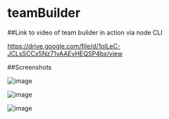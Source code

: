 # teamBuilder

##Link to video of team builder in action via node CLI

https://drive.google.com/file/d/1olLeC-JCLsSCCx5Nz71vAAEyHEQSP4bx/view

##Screenshots

![image](https://user-images.githubusercontent.com/80552617/120708973-452c6380-c48a-11eb-953a-3568ff5d2a7e.png)


![image](https://user-images.githubusercontent.com/80552617/120709073-67be7c80-c48a-11eb-8d12-f7ffb9c7d4fd.png)


![image](https://user-images.githubusercontent.com/80552617/120709266-9fc5bf80-c48a-11eb-9a1f-d51d6a34a0aa.png)
